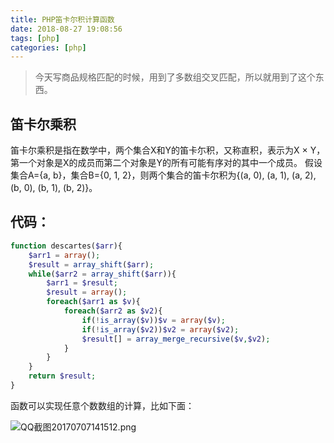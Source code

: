 ```yaml
---
title: PHP笛卡尔积计算函数
date: 2018-08-27 19:08:56
tags: [php]
categories: [php]
---
```


> 今天写商品规格匹配的时候，用到了多数组交叉匹配，所以就用到了这个东西。

## 笛卡尔乘积
笛卡尔乘积是指在数学中，两个集合X和Y的笛卡尓积，又称直积，表示为X × Y，第一个对象是X的成员而第二个对象是Y的所有可能有序对的其中一个成员。
假设集合A={a, b}，集合B={0, 1, 2}，则两个集合的笛卡尔积为{(a, 0), (a, 1), (a, 2), (b, 0), (b, 1), (b, 2)}。

<!--more-->

## 代码：
```php
function descartes($arr){
    $arr1 = array();
    $result = array_shift($arr);
    while($arr2 = array_shift($arr)){
        $arr1 = $result;
        $result = array();
        foreach($arr1 as $v){
            foreach($arr2 as $v2){
                if(!is_array($v))$v = array($v);
                if(!is_array($v2))$v2 = array($v2);
                $result[] = array_merge_recursive($v,$v2);
            }
        }
    }
    return $result;
}
```

函数可以实现任意个数数组的计算，比如下面：

![QQ截图20170707141512.png][1]


  [1]: https://simayubocc.oss-cn-hangzhou.aliyuncs.com/img/2017/07/316064195.png